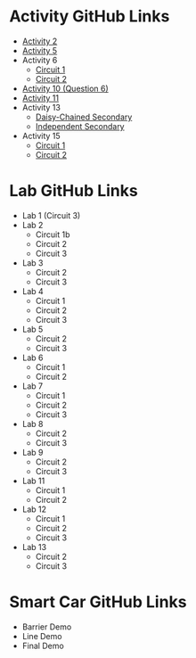 # Activity GitHub Links
- [Activity 2](https://classroom.github.com/a/GXaak9Wu)
- [Activity 5](https://classroom.github.com/a/CyieluVY)
- Activity 6
  - [Circuit 1](https://classroom.github.com/a/IrstQLHO)
  - [Circuit 2](https://classroom.github.com/a/0nklBw5k)
- [Activity 10 (Question 6)](https://classroom.github.com/a/J9Gh5ERc)
- [Activity 11](https://classroom.github.com/a/m_ZxL_0a)
- Activity 13
  - [Daisy-Chained Secondary](https://classroom.github.com/a/ZyY0HsRW)
  - [Independent Secondary](https://classroom.github.com/a/zk7DBMfI)
- Activity 15
  - [Circuit 1](https://classroom.github.com/a/VxIxsjy3)
  - [Circuit 2](https://classroom.github.com/a/Eq1uBxGZ)

# Lab GitHub Links
- Lab 1 (Circuit 3)
- Lab 2
  - Circuit 1b
  - Circuit 2
  - Circuit 3
- Lab 3
  - Circuit 2
  - Circuit 3
- Lab 4
  - Circuit 1
  - Circuit 2
  - Circuit 3
- Lab 5
  - Circuit 2
  - Circuit 3
- Lab 6
  - Circuit 1
  - Circuit 2
- Lab 7
  - Circuit 1
  - Circuit 2
  - Circuit 3
- Lab 8
  - Circuit 2
  - Circuit 3
- Lab 9
  - Circuit 2
  - Circuit 3
- Lab 11
  - Circuit 1
  - Circuit 2
- Lab 12
  - Circuit 1
  - Circuit 2
  - Circuit 3
- Lab 13
  - Circuit 2
  - Circuit 3

# Smart Car GitHub Links
- Barrier Demo
- Line Demo
- Final Demo
